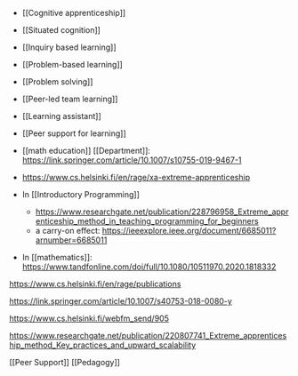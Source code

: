 - [[Cognitive apprenticeship]]
- [[Situated cognition]]
- [[Inquiry based learning]]

- [[Problem-based learning]]
- [[Problem solving]]
- [[Peer-led team learning]]
- [[Learning assistant]]
- [[Peer support for learning]]

- [[math education]] [[Department]]: https://link.springer.com/article/10.1007/s10755-019-9467-1
- https://www.cs.helsinki.fi/en/rage/xa-extreme-apprenticeship
- In [[Introductory Programming]]
	-  https://www.researchgate.net/publication/228796958_Extreme_apprenticeship_method_in_teaching_programming_for_beginners
	-  a carry-on effect: https://ieeexplore.ieee.org/document/6685011?arnumber=6685011

- In [[mathematics]]: https://www.tandfonline.com/doi/full/10.1080/10511970.2020.1818332

https://www.cs.helsinki.fi/en/rage/publications

https://link.springer.com/article/10.1007/s40753-018-0080-y

https://www.cs.helsinki.fi/webfm_send/905

https://www.researchgate.net/publication/220807741_Extreme_apprenticeship_method_Key_practices_and_upward_scalability

[[Peer Support]] [[Pedagogy]]
